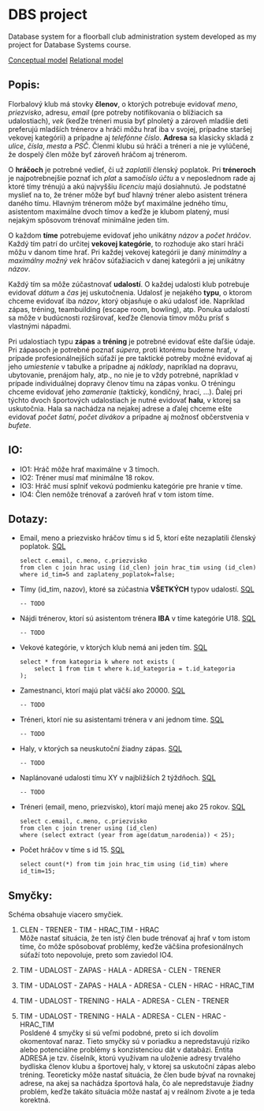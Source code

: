 
# DBS project

Database system for a floorball club administration system developed as my project for Database Systems course.

[Conceptual model](img/model.png)
[Relational model](img/diagram.png)  

## Popis:

Florbalový klub má stovky **členov**, o ktorých potrebuje evidovať *meno*, *priezvisko*, adresu, *email* (pre potreby notifikovania o blížiacich sa udalostiach), *vek* (keďže tréneri musia byť plnoletý a zároveň mladšie deti preferujú mladších trénerov a hráči môžu hrať iba v svojej, prípadne staršej vekovej kategórii) a prípadne aj *telefónne číslo*. **Adresa** sa klasicky skladá z *ulice*, *čísla*, *mesta* a *PSČ*. Členmi klubu sú hráči a tréneri a nie je vylúčené, že dospelý člen môže byť zároveň hráčom aj trénerom.

O **hráčoch** je potrebné vedieť, či už *zaplatili* členský poplatok. Pri **tréneroch** je najpotrebnejšie poznať ich *plat* a samo*číslo účtu* a v neposlednom rade aj ktoré tímy trénujú a akú najvyššiu *licenciu* majú dosiahnutú. Je podstatné myslieť na to, že tréner môže byť buď hlavný tréner alebo asistent trénera daného tímu. Hlavným trénerom môže byť maximálne jedného tímu, asistentom maximálne dvoch tímov a keďže je klubom platený, musí nejakým spôsovom trénovať minimálne jeden tím.

O každom **tíme** potrebujeme evidovať jeho unikátny *názov* a *počet hráčov*. Každý tím patrí do určitej **vekovej kategórie**, to rozhoduje ako starí hráči môžu v danom tíme hrať. Pri každej vekovej kategórii je daný *minimálny* a *maximálny možný vek* hráčov súťažiacich v danej kategórii a jej unikátny *názov*.

Každý tím sa môže zúčastnovať **udalostí**. O každej udalosti klub potrebuje evidovať *dátum* a *čas* jej uskutočnenia. Udalosť je nejakého **typu**, o ktorom chceme evidovať iba *názov*, ktorý objasňuje o akú udalosť ide. Napríklad zápas, tréning, teambuilding (escape room, bowling), atp. Ponuka udalostí sa môže v budúcnosti rozširovať, keďže členovia tímov môžu prísť s vlastnými nápadmi.

Pri udalostiach typu **zápas**  a **tréning** je potrebné evidovať ešte daľšie údaje. Pri zápasoch je potrebné poznať *súpera*, proti ktorému budeme hrať, v prípade profesionálnejších súťaží je pre taktické potreby možné evidovať aj jeho *umiestenie* v tabulke a prípadne aj *náklady*, napríklad na dopravu, ubytovanie, prenájom haly, atp., no nie je to vždy potrebné, napríklad v prípade individuálnej dopravy členov tímu na zápas vonku. O tréningu chceme evidovať jeho *zameranie* (taktický, kondičný, hrací, ...). Ďalej pri týchto dvoch športových udalostiach je nutné evidovať **halu**, v ktorej sa uskutočnia. Hala sa nachádza na nejakej adrese a ďalej chceme ešte evidovať *počet šatní*, *počet divákov* a prípadne aj možnosť občerstvenia v *bufete*.


## IO:
- IO1: Hráč môže hrať maximálne v 3 tímoch.
- IO2: Tréner musí mať minimálne 18 rokov.
- IO3: Hráč musí splniť vekovú podmienku kategórie pre hranie v tíme.
- IO4: Člen nemôže trénovať a zaróveň hrať v tom istom tíme.

## Dotazy:
- Email, meno a priezvisko hráčov tímu s id 5, ktorí ešte nezaplatili členský poplatok. [SQL](sql_queries/query1.sql)
    ```postgresql
    select c.email, c.meno, c.priezvisko
    from clen c join hrac using (id_clen) join hrac_tim using (id_clen)
    where id_tim=5 and zaplateny_poplatok=false;
    ```

- Tímy (id_tim, nazov), ktoré sa zúčastnia **VŠETKÝCH** typov udalostí. [SQL]()
    ```postgresql
    -- TODO
    ```

- Nájdi trénerov, ktorí sú asistentom trénera **IBA** v tíme kategórie U18. [SQL]() 
    ```postgresql
    -- TODO
  ```

- Vekové kategórie, v ktorých klub nemá ani jeden tím. [SQL](sql_queries/query4.sql)
    ```postgresql
    select * from kategoria k where not exists (
        select 1 from tim t where k.id_kategoria = t.id_kategoria 
    );
    ```
  
- Zamestnanci, ktorí majú plat väčší ako 20000. [SQL]()
    ```postgresql
    -- TODO
    ```
    
- Tréneri, ktorí nie su asistentami trénera v ani jednom tíme. [SQL]()
    ```postgresql
    -- TODO
    ```
    
- Haly, v ktorých sa neuskutoční žiadny zápas. [SQL]()
    ```postgresql
    -- TODO
    ```
  
- Naplánované udalosti tímu XY v najbližších 2 týždňoch. [SQL]()
    ```postgresql
    -- TODO
    ```
  
- Tréneri (email, meno, priezvisko), ktorí majú menej ako 25 rokov. [SQL](sql_queries/query9.sql)
    ```postgresql
    select c.email, c.meno, c.priezvisko
    from clen c join trener using (id_clen)
    where (select extract (year from age(datum_narodenia)) < 25);
    ```

- Počet hráčov v tíme s id 15. [SQL](sql_queries/query10.sql)
    ```postgresql
    select count(*) from tim join hrac_tim using (id_tim) where id_tim=15;
    ```

## Smyčky:

Schéma obsahuje viacero smyčiek.

1. CLEN - TRENER - TIM - HRAC_TIM - HRAC  
Môže nastať situácia, že ten istý člen bude trénovať aj hrať v tom istom tíme, čo môže spôsobovať problémy, keďže väčšina profesionálnych súťaží toto nepovoluje,  preto som zaviedol IO4.  

2. TIM - UDALOST - ZAPAS - HALA - ADRESA - CLEN - TRENER
3. TIM - UDALOST - ZAPAS - HALA - ADRESA - CLEN - HRAC - HRAC_TIM
4. TIM - UDALOST - TRENING - HALA - ADRESA - CLEN - TRENER
5. TIM - UDALOST - TRENING - HALA - ADRESA - CLEN - HRAC - HRAC_TIM  
Posldené 4 smyčky si sú veľmi podobné, preto si ich dovolím okomentovať naraz. Tieto smyčky sú v poriadku a nepredstavujú riziko alebo potenciálne problémy s konzistenciou dát v databázi. Entita ADRESA je tzv. číselník, ktorú využívam na uloženie adresy trvalého bydliska členov klubu a športovej haly, v ktorej sa uskutoční zápas alebo tréning. Teoreticky môže nastať situácia, že člen bude bývať na rovnakej adrese, na akej sa nachádza športová hala, čo ale nepredstavuje žiadny problém, keďže takáto situácia môže nastať aj v reálnom živote a je teda korektná.


